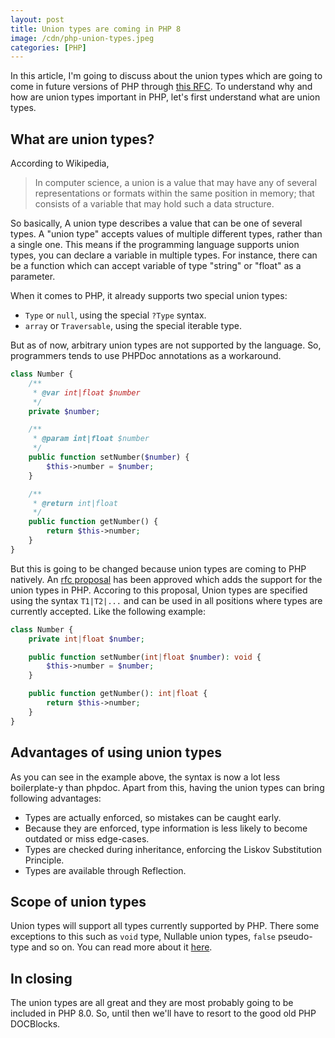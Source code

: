 ```yaml
---
layout: post
title: Union types are coming in PHP 8
image: /cdn/php-union-types.jpeg
categories: [PHP]
---
```


In this article, I'm going to discuss about the union types which are going to come in future versions of PHP through [this RFC](https://github.com/php/php-rfcs/pull/1). To understand why and how are union types important in PHP, let's first understand what are union types.

## What are union types?

According to Wikipedia,

> In computer science, a union is a value that may have any of several representations or formats within the same position in memory; that consists of a variable that may hold such a data structure.

So basically, A union type describes a value that can be one of several types. A "union type" accepts values of multiple different types, rather than a single one. This means if the programming language supports union types, you can declare a variable in multiple types. For instance, there can be a function which can accept variable of type "string" or "float" as a parameter.

When it comes to PHP, it already supports two special union types:

- `Type` or `null`, using the special `?Type` syntax.
- `array` or `Traversable`, using the special iterable type.

But as of now, arbitrary union types are not supported by the language. So, programmers tends to use PHPDoc annotations as a workaround.

```php
class Number {
    /**
     * @var int|float $number
     */
    private $number;

    /**
     * @param int|float $number
     */
    public function setNumber($number) {
        $this->number = $number;
    }

    /**
     * @return int|float
     */
    public function getNumber() {
        return $this->number;
    }
}
```

But this is going to be changed because union types are coming to PHP natively. An [rfc proposal](https://github.com/php/php-rfcs/pull/1) has been approved which adds the support for the union types in PHP. Accoring to this proposal, Union types are specified using the syntax `T1|T2|...` and can be used in all positions where types are currently accepted. Like the following example:

```php
class Number {
    private int|float $number;

    public function setNumber(int|float $number): void {
        $this->number = $number;
    }

    public function getNumber(): int|float {
        return $this->number;
    }
}
```

## Advantages of using union types

As you can see in the example above, the syntax is now a lot less boilerplate-y than phpdoc. Apart from this, having the union types can bring following advantages:

- Types are actually enforced, so mistakes can be caught early.
- Because they are enforced, type information is less likely to become outdated or miss edge-cases.
- Types are checked during inheritance, enforcing the Liskov Substitution Principle.
- Types are available through Reflection.

## Scope of union types

Union types will support all types currently supported by PHP. There some exceptions to this such as `void` type, Nullable union types, `false` pseudo-type and so on. You can read more about it [here](https://github.com/nikic/php-rfcs/blob/union-types/rfcs/0000-union-types-v2.md#supported-types).

## In closing

The union types are all great and they are most probably going to be included in PHP 8.0. So, until then we'll have to resort to the good old PHP DOCBlocks.
